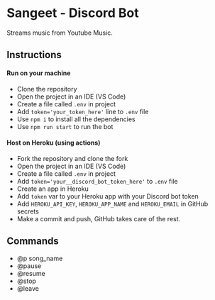 # Sangeet - Discord Bot

Streams music from Youtube Music.

## Instructions

#### Run on your machine
- Clone the repository 
- Open the project in an IDE (VS Code)
- Create a file called `.env` in project
- Add `token='your_token_here'` line to `.env` file
- Use `npm i` to install all the dependencies
- Use `npm run start` to run the bot


#### Host on Heroku (using actions)
- Fork the repository and clone the fork
- Open the project in an IDE (VS Code)
- Create a file called `.env` in project
- Add `token='your__discord_bot_token_here'` to `.env` file
- Create an app in Heroku
- Add `token` var to your Heroku app with your Discord bot token
- Add `HEROKU_API_KEY`, `HEROKU_APP_NAME` and `HEROKU_EMAIL` in GitHub secrets
- Make a commit and push, GitHub takes care of the rest.

## Commands
- @p song_name
- @pause
- @resume
- @stop
- @leave